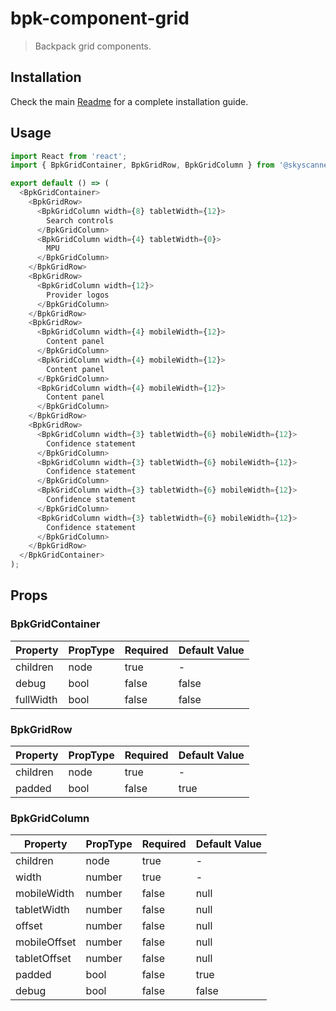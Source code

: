 # bpk-component-grid

> Backpack grid components.

## Installation

Check the main [Readme](https://github.com/skyscanner/backpack#usage) for a complete installation guide.

## Usage

```js
import React from 'react';
import { BpkGridContainer, BpkGridRow, BpkGridColumn } from '@skyscanner/backpack-web/bpk-component-grid';

export default () => (
  <BpkGridContainer>
    <BpkGridRow>
      <BpkGridColumn width={8} tabletWidth={12}>
        Search controls
      </BpkGridColumn>
      <BpkGridColumn width={4} tabletWidth={0}>
        MPU
      </BpkGridColumn>
    </BpkGridRow>
    <BpkGridRow>
      <BpkGridColumn width={12}>
        Provider logos
      </BpkGridColumn>
    </BpkGridRow>
    <BpkGridRow>
      <BpkGridColumn width={4} mobileWidth={12}>
        Content panel
      </BpkGridColumn>
      <BpkGridColumn width={4} mobileWidth={12}>
        Content panel
      </BpkGridColumn>
      <BpkGridColumn width={4} mobileWidth={12}>
        Content panel
      </BpkGridColumn>
    </BpkGridRow>
    <BpkGridRow>
      <BpkGridColumn width={3} tabletWidth={6} mobileWidth={12}>
        Confidence statement
      </BpkGridColumn>
      <BpkGridColumn width={3} tabletWidth={6} mobileWidth={12}>
        Confidence statement
      </BpkGridColumn>
      <BpkGridColumn width={3} tabletWidth={6} mobileWidth={12}>
        Confidence statement
      </BpkGridColumn>
      <BpkGridColumn width={3} tabletWidth={6} mobileWidth={12}>
        Confidence statement
      </BpkGridColumn>
    </BpkGridRow>
  </BpkGridContainer>
);
```

## Props

### BpkGridContainer

| Property  | PropType | Required | Default Value |
| --------- | -------- | -------- | ------------- |
| children  | node     | true     | -             |
| debug     | bool     | false    | false         |
| fullWidth | bool     | false    | false         |

### BpkGridRow

| Property  | PropType | Required | Default Value |
| --------- | -------- | -------- | ------------- |
| children  | node     | true     | -             |
| padded    | bool     | false    | true          |

### BpkGridColumn

| Property     | PropType | Required | Default Value |
| ------------ | -------- | -------- | ------------- |
| children     | node     | true     | -             |
| width        | number   | true     | -             |
| mobileWidth  | number   | false    | null          |
| tabletWidth  | number   | false    | null          |
| offset       | number   | false    | null          |
| mobileOffset | number   | false    | null          |
| tabletOffset | number   | false    | null          |
| padded       | bool     | false    | true          |
| debug        | bool     | false    | false         |

